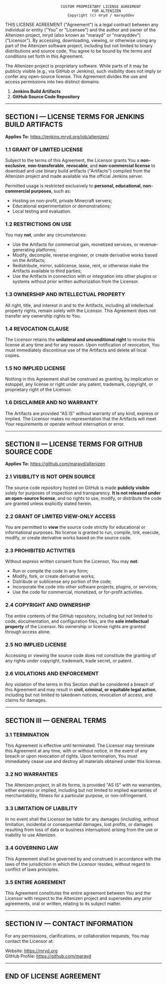                              CUSTOM PROPRIETARY LICENSE AGREEMENT
                                           FOR ALTENIZEN
                                Copyright (c) mryd / marayddev

THIS LICENSE AGREEMENT ("Agreement") is a legal contract between any individual or entity ("You" or "Licensee") and the author and owner of the Altenizen project, mryd (also known as "marayd" or "marayddev") ("Licensor"). By accessing, downloading, viewing, or otherwise using any part of the Altenizen software project, including but not limited to binary distributions and source code, You agree to be bound by the terms and conditions set forth in this Agreement.

The Altenizen project is proprietary software. While parts of it may be publicly visible (e.g., via GitHub or Jenkins), such visibility does not imply or confer any open-source license. This Agreement divides the use and access permissions into two distinct domains:

1. **Jenkins Build Artifacts**
2. **GitHub Source Code Repository**

----------------------------------------------------------------------------------------------------
SECTION I — LICENSE TERMS FOR JENKINS BUILD ARTIFACTS
----------------------------------------------------------------------------------------------------

**Applies To:** https://jenkins.mryd.org/job/altenizen/

### 1.1 GRANT OF LIMITED LICENSE
Subject to the terms of this Agreement, the Licensor grants You a **non-exclusive**, **non-transferable**, **revocable**, and **non-commercial license** to download and use binary build artifacts ("Artifacts") compiled from the Altenizen project and made available via the official Jenkins server.

Permitted usage is restricted exclusively to **personal, educational, non-commercial purposes**, such as:
- Hosting on non-profit, private Minecraft servers;
- Educational experimentation or demonstrations;
- Local testing and evaluation.

### 1.2 RESTRICTIONS ON USE
You may **not**, under any circumstances:
- Use the Artifacts for commercial gain, monetized services, or revenue-generating platforms;
- Modify, decompile, reverse engineer, or create derivative works based on the Artifacts;
- Redistribute, mirror, sublicense, lease, rent, or otherwise make the Artifacts available to third parties;
- Use the Artifacts in connection with or integration into other plugins or systems without prior written authorization from the Licensor.

### 1.3 OWNERSHIP AND INTELLECTUAL PROPERTY
All right, title, and interest in and to the Artifacts, including all intellectual property rights, remain solely with the Licensor. This Agreement does not transfer any ownership rights to You.

### 1.4 REVOCATION CLAUSE
The Licensor retains the **unilateral and unconditional right** to revoke this license at any time and for any reason. Upon notification of revocation, You must immediately discontinue use of the Artifacts and delete all local copies.

### 1.5 NO IMPLIED LICENSE
Nothing in this Agreement shall be construed as granting, by implication or estoppel, any license or right under any patent, trademark, copyright, or proprietary right of the Licensor.

### 1.6 DISCLAIMER AND NO WARRANTY
The Artifacts are provided "AS IS" without warranty of any kind, express or implied. The Licensor makes no representation that the Artifacts will meet Your requirements or operate without interruption or error.

----------------------------------------------------------------------------------------------------
SECTION II — LICENSE TERMS FOR GITHUB SOURCE CODE
----------------------------------------------------------------------------------------------------

**Applies To:** https://github.com/marayd/altenizen

### 2.1 VISIBILITY IS NOT OPEN SOURCE
The source code repository hosted on GitHub is made **publicly visible** solely for purposes of inspection and transparency. **It is not released under an open-source license**, and no rights to use, modify, or distribute the code are granted unless explicitly stated herein.

### 2.2 GRANT OF LIMITED VIEW-ONLY ACCESS
You are permitted to **view** the source code strictly for educational or informational purposes. No license is granted to run, compile, link, execute, modify, or create derivative works based on the source code.

### 2.3 PROHIBITED ACTIVITIES
Without express written consent from the Licensor, You may **not**:
- Run or compile the code in any form;
- Modify, fork, or create derivative works;
- Distribute or sublicense any portion of the code;
- Incorporate the code into other software projects, plugins, or services;
- Use the code for commercial, monetized, or for-profit activities.

### 2.4 COPYRIGHT AND OWNERSHIP
The entire contents of the GitHub repository, including but not limited to code, documentation, and configuration files, are the **sole intellectual property** of the Licensor. No ownership or license rights are granted through access alone.

### 2.5 NO IMPLIED LICENSE
Accessing or viewing the source code does not constitute the granting of any rights under copyright, trademark, trade secret, or patent.

### 2.6 VIOLATIONS AND ENFORCEMENT
Any violation of the terms in this Section shall be considered a breach of this Agreement and may result in **civil, criminal, or equitable legal action**, including but not limited to takedown notices, revocation of access, and claims for damages.

----------------------------------------------------------------------------------------------------
SECTION III — GENERAL TERMS
----------------------------------------------------------------------------------------------------

### 3.1 TERMINATION
This Agreement is effective until terminated. The Licensor may terminate this Agreement at any time, with or without notice, in the event of any breach or upon revocation of rights. Upon termination, You must immediately cease use and destroy all materials obtained under this license.

### 3.2 NO WARRANTIES
The Altenizen project, in all its forms, is provided "AS IS" with no warranties, either express or implied, including but not limited to implied warranties of merchantability, fitness for a particular purpose, or non-infringement.

### 3.3 LIMITATION OF LIABILITY
In no event shall the Licensor be liable for any damages (including, without limitation, incidental or consequential damages, lost profits, or damages resulting from loss of data or business interruption) arising from the use or inability to use Altenizen.

### 3.4 GOVERNING LAW
This Agreement shall be governed by and construed in accordance with the laws of the jurisdiction in which the Licensor resides, without regard to conflict of laws principles.

### 3.5 ENTIRE AGREEMENT
This Agreement constitutes the entire agreement between You and the Licensor with respect to the Altenizen project and supersedes any prior agreements, oral or written, relating to its subject matter.

----------------------------------------------------------------------------------------------------
SECTION IV — CONTACT INFORMATION
----------------------------------------------------------------------------------------------------

For any permissions, clarifications, or collaboration requests, You may contact the Licensor at:

Website: https://mryd.org  
GitHub Profile: https://github.com/marayd

----------------------------------------------------------------------------------------------------
END OF LICENSE AGREEMENT
----------------------------------------------------------------------------------------------------
